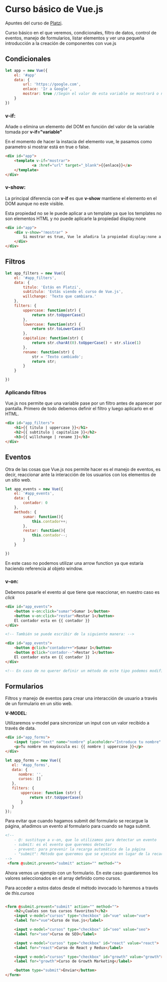 # Curso básico de Vue.js
Apuntes del curso de [Platzi](https://platzi.com/).

Curso básico en el que veremos, condicionales, filtro de datos, control de eventos, manejo de formularios, listar elementos y ver una pequeña introducción a la creación de componentes con vue.js

## **Condicionales** 
```javascript
let app = new Vue({
    el: '#app'
    data: {
        url: 'https://google.com',
        enlace: 'Ir a Google',
        mostrar: true //Según el valor de esta variable se mostrará o no.
    }
})
```


### **v-if**: 
Añade o elimina un elemento del DOM en función del valor de la variable tomada por **v-if="variable"**

En el momento de hacer la instacia del elemento vue, le pasamos como parametro si mostrar está en true o false. 


```html
<div id="app">
    <template v-if="mostrar">
            <a :href="url" target="_blank">{{enlace}}</a>
    </template>
</div>
```


### **v-show**: 

La principal diferencia con **v-if** es que **v-show** mantiene el elemento en el DOM aunque no este visible. 

Esta propiedad no se le puede aplicar a un template ya que los templates no son elementos HTML y no puede aplicarle la propiedad display:none

```html
<div id="app">
    <div v-show="!mostrar" >
        Si mostrar es true, Vue le añadira la propiedad display:none a este elemento
    </div>
</div>
```

## **Filtros** 

```javascript
let app_filters = new Vue({
    el: '#app_filters',
    data: {
        titulo: 'Estás en Platzi', 
        subtitulo: 'Estás viendo el curso de Vue.js',
        willchange: 'Texto que cambiara.'
    },
    filters: {
        uppercase: function(str) {
            return str.toUpperCase()
        },
        lowercase: function(str) {
            return str.toLowerCase()
        },
        capitalize: function(str) {
            return str.charAt(0).toUpperCase() + str.slice(1)
        },
        rename: function(str) {
            str = 'Texto cambiado';
            return str;
        }
    }

})
```
### **Aplicando filtros**

Vue.js nos permite que una variable pase por un filtro antes de aparecer por pantalla. Primero de todo debemos definir el filtro y luego aplicarlo en el HTML. 

```html
<div id="app_filters">
    <h1>{{ titulo | uppercase }}</h1>
    <h2>{{ subtitulo | capitalize }}</h2>
    <h3>{{ willchange | rename }}</h3>
</div>
```

## **Eventos** 
Otra de las cosas que Vue.js nos permite hacer es el manejo de eventos, es decir, reaccionar ante la interacción de los usuarios con los elementos de un sitio web.

```javascript
let app_events = new Vue({
    el: '#app_events',
    data: {
        contador: 0
    },
    methods: {
        sumar: function(){
            this.contador++;
        },
        restar: function(){
            this.contador--;
        }
    }

})
```
En este caso no podemos utilizar una arrow function ya que estaría haciendo referencia al objeto window. 

### **v-on**:
Debemos pasarle el evento al que tiene que reaccionar, en nuestro caso es *click* 

```html
<div id="app_events">
    <button v-on:click="sumar">Sumar 1</button>
    <button v-on:click="restar">Restar 1</button>
    El contador esta en {{ contador }}
</div>

<!-- También se puede escribir de la siguiente manera: -->

<div id="app_events">
    <button @click="contador++">Sumar 1</button>
    <button @click="contador--">Restar 1</button>
    El contador esta en {{ contador }}
</div>

<!-- En caso de no querer definir un método de este tipo podemos modificar el valor de la variable directamente -->
```

## **Formularios** 
Filtros y manejo de eventos para crear una interacción de usuario a través de un formulario en un sitio web.

**V-MODEL**:

Utilizaremos v-model para sincronizar un input con un valor recibido a través de data.
```html
<div id="app_forms">
    <input type="text" name="nombre" placeholder="Introduce tu nombre" v-model="nombre">
    <p>Tu nombre en mayúscula es: {{ nombre | uppercase }}</p>
</div>
```

```javascript
let app_forms = new Vue({
   el: '#app_forms',
   data: {
      nombre: '',
      cursos: []
   },
   filters: {
       uppercase: function (str) {
           return str.toUpperCase()
       }
   }
});
```
Para evitar que cuando hagamos submit del formulario se recargue la página, añadimos un evento al formulario para cuando se haga submit. 
```html
<!-- 
    - @: sustituye a v-on, que lo utilizamos para detectar un evento 
    - submit: es el evento que queremos detectar
    - prevent: para prevenir la recarga automática de la página
    - "submit": Método que queremos que se ejecute en lugar de la recarga.
-->
 <form @submit.prevent="submit" action="" method="">
```
Ahora vemos un ejemplo con un formulario. En este caso guardaremos los valores seleccionados en el array definido como cursos. 

Para acceder a estos datos desde el método invocado lo haremos a través de *this.cursos*


```html

<form @submit.prevent="submit" action="" method="">
    <h2>¿Cuales son tus cursos favoritos?</h2>
    <input v-model="cursos" type="checkbox" id="vue" value="vue">
    <label for="vue">Curso de Vue.js</label>

    <input v-model="cursos" type="checkbox" id="seo" value="seo">
    <label for="seo">Curso de SEO</label>

    <input v-model="cursos" type="checkbox" id="react" value="react">
    <label for="react">Curso de React y Redux</label>

    <input v-model="cursos" type="checkbox" id="growth" value="growth">
    <label for="growth">Curso de Growth Marketing</label>

    <button type="submit">Enviar</button>
</form>
```